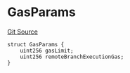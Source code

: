 # GasParams
[Git Source](https://github.com/Maia-DAO/2023-09-maia-remediations/blob/main/src/interfaces/BridgeAgentStructs.sol)


```solidity
struct GasParams {
    uint256 gasLimit;
    uint256 remoteBranchExecutionGas;
}
```

